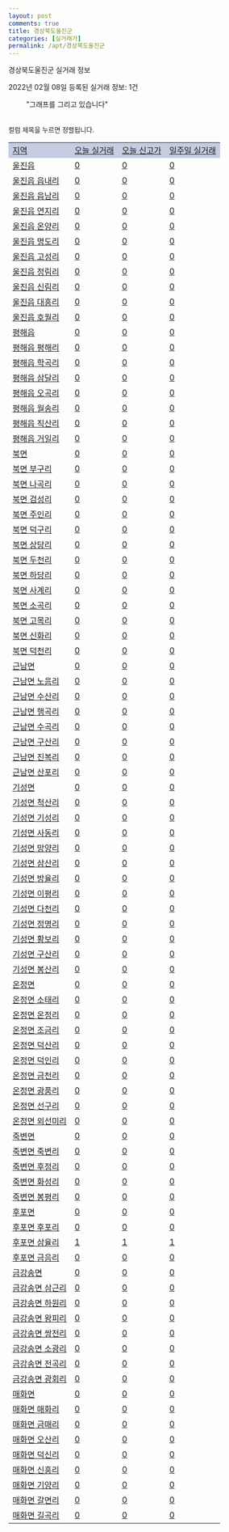 ```yaml
---
layout: post
comments: true
title: 경상북도울진군
categories: [실거래가]
permalink: /apt/경상북도울진군
---
```


경상북도울진군 실거래 정보

2022년 02월 08일 등록된 실거래 정보: 1건

<!--<script async src="https://pagead2.googlesyndication.com/pagead/js/adsbygoogle.js?client=ca-pub-3485438051770037"
 crossorigin="anonymous"></script>-->

<script type="text/javascript">
  google.charts.load('current', {'packages':['corechart']});
  google.charts.setOnLoadCallback(drawChart);

  function drawChart() {
    var data = google.visualization.arrayToDataTable([['거래일', '매매', '전월세', '전매'], ['21-01', 1, 0, 0], ['21-02', 17, 13, 0], ['21-03', 19, 5, 0], ['21-04', 16, 10, 0], ['21-05', 21, 5, 0], ['21-06', 16, 4, 0], ['21-07', 20, 2, 0], ['21-08', 21, 3, 3], ['21-09', 11, 4, 0], ['21-10', 21, 4, 0], ['21-11', 8, 1, 0], ['21-12', 9, 4, 0], ['22-01', 15, 4, 0], ['22-02', 1, 0, 0]]);

    var options = {
      title: '최근 1년간 유형별 거래량 추이',
      legend: { position: 'bottom' }
    };

    setTimeout(function() {
        var chart = new google.visualization.LineChart(document.getElementById('columnchart_material'));
        chart.draw(data, (options));
        document.getElementById('loading').style.display = 'none';
        var dayLabel = (new Date()).getDay();
        if (dayLabel < 2) {
            sorttable.innerSortFunction.apply(document.getElementById('week'), []);
            sorttable.innerSortFunction.apply(document.getElementById('week'), []);        
        }
        else {
            sorttable.innerSortFunction.apply(document.getElementById('today'), []);
            sorttable.innerSortFunction.apply(document.getElementById('today'), []);
        }
    }, 200);

  }
</script>

<div id="loading" style="z-index:20; display: block; margin-left: 35px">"그래프를 그리고 있습니다"</div>
<div id="columnchart_material" style="width: 95%; margin-left: -35px; display: block"></div>
<!--<div style="width: 95%; margin-left: -35px; display: block">
      <script async src="https://pagead2.googlesyndication.com/pagead/js/adsbygoogle.js?client=ca-pub-3485438051770037"
          crossorigin="anonymous"></script>
      <ins class="adsbygoogle"
          style="display:block"
          data-ad-format="fluid"
          data-ad-layout-key="-fb+5w+4e-db+86"
          data-ad-client="ca-pub-3485438051770037"
          data-ad-slot="1827090281"></ins>
      <script>
          (adsbygoogle = window.adsbygoogle || []).push({});
      </script>
</div>-->
<br>

<font size='small' style='font-size: small;'>컬럼 제목을 누르면 정렬됩니다.</font>
<table class="sortable">
  <tr style='background-color: rgba(114, 132, 186,0.4);'>
    <td id="region"><a href="#">지역</a></td>
    <td id="today"><a href="#">오늘 실거래</a></td>
    <td id="today_new"><a href="#">오늘 신고가</a></td>
    <td id="week"><a href="#">일주일 실거래</a></td>
  </tr>

  
  <tr class="item">
    <td><a href="경상북도울진군울진읍">울진읍</a></td>
    <td><a href="경상북도울진군울진읍">0</a></td>
    <td><a href="경상북도울진군울진읍">0</a></td>
    <td><a href="경상북도울진군울진읍">0</a></td>
  </tr>
    

  <tr class="item">
    <td><a href="경상북도울진군울진읍읍내리">울진읍 읍내리</a></td>
    <td><a href="경상북도울진군울진읍읍내리">0</a></td>
    <td><a href="경상북도울진군울진읍읍내리">0</a></td>
    <td><a href="경상북도울진군울진읍읍내리">0</a></td>
  </tr>
    

  <tr class="item">
    <td><a href="경상북도울진군울진읍읍남리">울진읍 읍남리</a></td>
    <td><a href="경상북도울진군울진읍읍남리">0</a></td>
    <td><a href="경상북도울진군울진읍읍남리">0</a></td>
    <td><a href="경상북도울진군울진읍읍남리">0</a></td>
  </tr>
    

  <tr class="item">
    <td><a href="경상북도울진군울진읍연지리">울진읍 연지리</a></td>
    <td><a href="경상북도울진군울진읍연지리">0</a></td>
    <td><a href="경상북도울진군울진읍연지리">0</a></td>
    <td><a href="경상북도울진군울진읍연지리">0</a></td>
  </tr>
    

  <tr class="item">
    <td><a href="경상북도울진군울진읍온양리">울진읍 온양리</a></td>
    <td><a href="경상북도울진군울진읍온양리">0</a></td>
    <td><a href="경상북도울진군울진읍온양리">0</a></td>
    <td><a href="경상북도울진군울진읍온양리">0</a></td>
  </tr>
    

  <tr class="item">
    <td><a href="경상북도울진군울진읍명도리">울진읍 명도리</a></td>
    <td><a href="경상북도울진군울진읍명도리">0</a></td>
    <td><a href="경상북도울진군울진읍명도리">0</a></td>
    <td><a href="경상북도울진군울진읍명도리">0</a></td>
  </tr>
    

  <tr class="item">
    <td><a href="경상북도울진군울진읍고성리">울진읍 고성리</a></td>
    <td><a href="경상북도울진군울진읍고성리">0</a></td>
    <td><a href="경상북도울진군울진읍고성리">0</a></td>
    <td><a href="경상북도울진군울진읍고성리">0</a></td>
  </tr>
    

  <tr class="item">
    <td><a href="경상북도울진군울진읍정림리">울진읍 정림리</a></td>
    <td><a href="경상북도울진군울진읍정림리">0</a></td>
    <td><a href="경상북도울진군울진읍정림리">0</a></td>
    <td><a href="경상북도울진군울진읍정림리">0</a></td>
  </tr>
    

  <tr class="item">
    <td><a href="경상북도울진군울진읍신림리">울진읍 신림리</a></td>
    <td><a href="경상북도울진군울진읍신림리">0</a></td>
    <td><a href="경상북도울진군울진읍신림리">0</a></td>
    <td><a href="경상북도울진군울진읍신림리">0</a></td>
  </tr>
    

  <tr class="item">
    <td><a href="경상북도울진군울진읍대흥리">울진읍 대흥리</a></td>
    <td><a href="경상북도울진군울진읍대흥리">0</a></td>
    <td><a href="경상북도울진군울진읍대흥리">0</a></td>
    <td><a href="경상북도울진군울진읍대흥리">0</a></td>
  </tr>
    

  <tr class="item">
    <td><a href="경상북도울진군울진읍호월리">울진읍 호월리</a></td>
    <td><a href="경상북도울진군울진읍호월리">0</a></td>
    <td><a href="경상북도울진군울진읍호월리">0</a></td>
    <td><a href="경상북도울진군울진읍호월리">0</a></td>
  </tr>
    

  <tr class="item">
    <td><a href="경상북도울진군평해읍">평해읍</a></td>
    <td><a href="경상북도울진군평해읍">0</a></td>
    <td><a href="경상북도울진군평해읍">0</a></td>
    <td><a href="경상북도울진군평해읍">0</a></td>
  </tr>
    

  <tr class="item">
    <td><a href="경상북도울진군평해읍평해리">평해읍 평해리</a></td>
    <td><a href="경상북도울진군평해읍평해리">0</a></td>
    <td><a href="경상북도울진군평해읍평해리">0</a></td>
    <td><a href="경상북도울진군평해읍평해리">0</a></td>
  </tr>
    

  <tr class="item">
    <td><a href="경상북도울진군평해읍학곡리">평해읍 학곡리</a></td>
    <td><a href="경상북도울진군평해읍학곡리">0</a></td>
    <td><a href="경상북도울진군평해읍학곡리">0</a></td>
    <td><a href="경상북도울진군평해읍학곡리">0</a></td>
  </tr>
    

  <tr class="item">
    <td><a href="경상북도울진군평해읍삼달리">평해읍 삼달리</a></td>
    <td><a href="경상북도울진군평해읍삼달리">0</a></td>
    <td><a href="경상북도울진군평해읍삼달리">0</a></td>
    <td><a href="경상북도울진군평해읍삼달리">0</a></td>
  </tr>
    

  <tr class="item">
    <td><a href="경상북도울진군평해읍오곡리">평해읍 오곡리</a></td>
    <td><a href="경상북도울진군평해읍오곡리">0</a></td>
    <td><a href="경상북도울진군평해읍오곡리">0</a></td>
    <td><a href="경상북도울진군평해읍오곡리">0</a></td>
  </tr>
    

  <tr class="item">
    <td><a href="경상북도울진군평해읍월송리">평해읍 월송리</a></td>
    <td><a href="경상북도울진군평해읍월송리">0</a></td>
    <td><a href="경상북도울진군평해읍월송리">0</a></td>
    <td><a href="경상북도울진군평해읍월송리">0</a></td>
  </tr>
    

  <tr class="item">
    <td><a href="경상북도울진군평해읍직산리">평해읍 직산리</a></td>
    <td><a href="경상북도울진군평해읍직산리">0</a></td>
    <td><a href="경상북도울진군평해읍직산리">0</a></td>
    <td><a href="경상북도울진군평해읍직산리">0</a></td>
  </tr>
    

  <tr class="item">
    <td><a href="경상북도울진군평해읍거일리">평해읍 거일리</a></td>
    <td><a href="경상북도울진군평해읍거일리">0</a></td>
    <td><a href="경상북도울진군평해읍거일리">0</a></td>
    <td><a href="경상북도울진군평해읍거일리">0</a></td>
  </tr>
    

  <tr class="item">
    <td><a href="경상북도울진군북면">북면</a></td>
    <td><a href="경상북도울진군북면">0</a></td>
    <td><a href="경상북도울진군북면">0</a></td>
    <td><a href="경상북도울진군북면">0</a></td>
  </tr>
    

  <tr class="item">
    <td><a href="경상북도울진군북면부구리">북면 부구리</a></td>
    <td><a href="경상북도울진군북면부구리">0</a></td>
    <td><a href="경상북도울진군북면부구리">0</a></td>
    <td><a href="경상북도울진군북면부구리">0</a></td>
  </tr>
    

  <tr class="item">
    <td><a href="경상북도울진군북면나곡리">북면 나곡리</a></td>
    <td><a href="경상북도울진군북면나곡리">0</a></td>
    <td><a href="경상북도울진군북면나곡리">0</a></td>
    <td><a href="경상북도울진군북면나곡리">0</a></td>
  </tr>
    

  <tr class="item">
    <td><a href="경상북도울진군북면검성리">북면 검성리</a></td>
    <td><a href="경상북도울진군북면검성리">0</a></td>
    <td><a href="경상북도울진군북면검성리">0</a></td>
    <td><a href="경상북도울진군북면검성리">0</a></td>
  </tr>
    

  <tr class="item">
    <td><a href="경상북도울진군북면주인리">북면 주인리</a></td>
    <td><a href="경상북도울진군북면주인리">0</a></td>
    <td><a href="경상북도울진군북면주인리">0</a></td>
    <td><a href="경상북도울진군북면주인리">0</a></td>
  </tr>
    

  <tr class="item">
    <td><a href="경상북도울진군북면덕구리">북면 덕구리</a></td>
    <td><a href="경상북도울진군북면덕구리">0</a></td>
    <td><a href="경상북도울진군북면덕구리">0</a></td>
    <td><a href="경상북도울진군북면덕구리">0</a></td>
  </tr>
    

  <tr class="item">
    <td><a href="경상북도울진군북면상당리">북면 상당리</a></td>
    <td><a href="경상북도울진군북면상당리">0</a></td>
    <td><a href="경상북도울진군북면상당리">0</a></td>
    <td><a href="경상북도울진군북면상당리">0</a></td>
  </tr>
    

  <tr class="item">
    <td><a href="경상북도울진군북면두천리">북면 두천리</a></td>
    <td><a href="경상북도울진군북면두천리">0</a></td>
    <td><a href="경상북도울진군북면두천리">0</a></td>
    <td><a href="경상북도울진군북면두천리">0</a></td>
  </tr>
    

  <tr class="item">
    <td><a href="경상북도울진군북면하당리">북면 하당리</a></td>
    <td><a href="경상북도울진군북면하당리">0</a></td>
    <td><a href="경상북도울진군북면하당리">0</a></td>
    <td><a href="경상북도울진군북면하당리">0</a></td>
  </tr>
    

  <tr class="item">
    <td><a href="경상북도울진군북면사계리">북면 사계리</a></td>
    <td><a href="경상북도울진군북면사계리">0</a></td>
    <td><a href="경상북도울진군북면사계리">0</a></td>
    <td><a href="경상북도울진군북면사계리">0</a></td>
  </tr>
    

  <tr class="item">
    <td><a href="경상북도울진군북면소곡리">북면 소곡리</a></td>
    <td><a href="경상북도울진군북면소곡리">0</a></td>
    <td><a href="경상북도울진군북면소곡리">0</a></td>
    <td><a href="경상북도울진군북면소곡리">0</a></td>
  </tr>
    

  <tr class="item">
    <td><a href="경상북도울진군북면고목리">북면 고목리</a></td>
    <td><a href="경상북도울진군북면고목리">0</a></td>
    <td><a href="경상북도울진군북면고목리">0</a></td>
    <td><a href="경상북도울진군북면고목리">0</a></td>
  </tr>
    

  <tr class="item">
    <td><a href="경상북도울진군북면신화리">북면 신화리</a></td>
    <td><a href="경상북도울진군북면신화리">0</a></td>
    <td><a href="경상북도울진군북면신화리">0</a></td>
    <td><a href="경상북도울진군북면신화리">0</a></td>
  </tr>
    

  <tr class="item">
    <td><a href="경상북도울진군북면덕천리">북면 덕천리</a></td>
    <td><a href="경상북도울진군북면덕천리">0</a></td>
    <td><a href="경상북도울진군북면덕천리">0</a></td>
    <td><a href="경상북도울진군북면덕천리">0</a></td>
  </tr>
    

  <tr class="item">
    <td><a href="경상북도울진군근남면">근남면</a></td>
    <td><a href="경상북도울진군근남면">0</a></td>
    <td><a href="경상북도울진군근남면">0</a></td>
    <td><a href="경상북도울진군근남면">0</a></td>
  </tr>
    

  <tr class="item">
    <td><a href="경상북도울진군근남면노음리">근남면 노음리</a></td>
    <td><a href="경상북도울진군근남면노음리">0</a></td>
    <td><a href="경상북도울진군근남면노음리">0</a></td>
    <td><a href="경상북도울진군근남면노음리">0</a></td>
  </tr>
    

  <tr class="item">
    <td><a href="경상북도울진군근남면수산리">근남면 수산리</a></td>
    <td><a href="경상북도울진군근남면수산리">0</a></td>
    <td><a href="경상북도울진군근남면수산리">0</a></td>
    <td><a href="경상북도울진군근남면수산리">0</a></td>
  </tr>
    

  <tr class="item">
    <td><a href="경상북도울진군근남면행곡리">근남면 행곡리</a></td>
    <td><a href="경상북도울진군근남면행곡리">0</a></td>
    <td><a href="경상북도울진군근남면행곡리">0</a></td>
    <td><a href="경상북도울진군근남면행곡리">0</a></td>
  </tr>
    

  <tr class="item">
    <td><a href="경상북도울진군근남면수곡리">근남면 수곡리</a></td>
    <td><a href="경상북도울진군근남면수곡리">0</a></td>
    <td><a href="경상북도울진군근남면수곡리">0</a></td>
    <td><a href="경상북도울진군근남면수곡리">0</a></td>
  </tr>
    

  <tr class="item">
    <td><a href="경상북도울진군근남면구산리">근남면 구산리</a></td>
    <td><a href="경상북도울진군근남면구산리">0</a></td>
    <td><a href="경상북도울진군근남면구산리">0</a></td>
    <td><a href="경상북도울진군근남면구산리">0</a></td>
  </tr>
    

  <tr class="item">
    <td><a href="경상북도울진군근남면진복리">근남면 진복리</a></td>
    <td><a href="경상북도울진군근남면진복리">0</a></td>
    <td><a href="경상북도울진군근남면진복리">0</a></td>
    <td><a href="경상북도울진군근남면진복리">0</a></td>
  </tr>
    

  <tr class="item">
    <td><a href="경상북도울진군근남면산포리">근남면 산포리</a></td>
    <td><a href="경상북도울진군근남면산포리">0</a></td>
    <td><a href="경상북도울진군근남면산포리">0</a></td>
    <td><a href="경상북도울진군근남면산포리">0</a></td>
  </tr>
    

  <tr class="item">
    <td><a href="경상북도울진군기성면">기성면</a></td>
    <td><a href="경상북도울진군기성면">0</a></td>
    <td><a href="경상북도울진군기성면">0</a></td>
    <td><a href="경상북도울진군기성면">0</a></td>
  </tr>
    

  <tr class="item">
    <td><a href="경상북도울진군기성면척산리">기성면 척산리</a></td>
    <td><a href="경상북도울진군기성면척산리">0</a></td>
    <td><a href="경상북도울진군기성면척산리">0</a></td>
    <td><a href="경상북도울진군기성면척산리">0</a></td>
  </tr>
    

  <tr class="item">
    <td><a href="경상북도울진군기성면기성리">기성면 기성리</a></td>
    <td><a href="경상북도울진군기성면기성리">0</a></td>
    <td><a href="경상북도울진군기성면기성리">0</a></td>
    <td><a href="경상북도울진군기성면기성리">0</a></td>
  </tr>
    

  <tr class="item">
    <td><a href="경상북도울진군기성면사동리">기성면 사동리</a></td>
    <td><a href="경상북도울진군기성면사동리">0</a></td>
    <td><a href="경상북도울진군기성면사동리">0</a></td>
    <td><a href="경상북도울진군기성면사동리">0</a></td>
  </tr>
    

  <tr class="item">
    <td><a href="경상북도울진군기성면망양리">기성면 망양리</a></td>
    <td><a href="경상북도울진군기성면망양리">0</a></td>
    <td><a href="경상북도울진군기성면망양리">0</a></td>
    <td><a href="경상북도울진군기성면망양리">0</a></td>
  </tr>
    

  <tr class="item">
    <td><a href="경상북도울진군기성면삼산리">기성면 삼산리</a></td>
    <td><a href="경상북도울진군기성면삼산리">0</a></td>
    <td><a href="경상북도울진군기성면삼산리">0</a></td>
    <td><a href="경상북도울진군기성면삼산리">0</a></td>
  </tr>
    

  <tr class="item">
    <td><a href="경상북도울진군기성면방율리">기성면 방율리</a></td>
    <td><a href="경상북도울진군기성면방율리">0</a></td>
    <td><a href="경상북도울진군기성면방율리">0</a></td>
    <td><a href="경상북도울진군기성면방율리">0</a></td>
  </tr>
    

  <tr class="item">
    <td><a href="경상북도울진군기성면이평리">기성면 이평리</a></td>
    <td><a href="경상북도울진군기성면이평리">0</a></td>
    <td><a href="경상북도울진군기성면이평리">0</a></td>
    <td><a href="경상북도울진군기성면이평리">0</a></td>
  </tr>
    

  <tr class="item">
    <td><a href="경상북도울진군기성면다천리">기성면 다천리</a></td>
    <td><a href="경상북도울진군기성면다천리">0</a></td>
    <td><a href="경상북도울진군기성면다천리">0</a></td>
    <td><a href="경상북도울진군기성면다천리">0</a></td>
  </tr>
    

  <tr class="item">
    <td><a href="경상북도울진군기성면정명리">기성면 정명리</a></td>
    <td><a href="경상북도울진군기성면정명리">0</a></td>
    <td><a href="경상북도울진군기성면정명리">0</a></td>
    <td><a href="경상북도울진군기성면정명리">0</a></td>
  </tr>
    

  <tr class="item">
    <td><a href="경상북도울진군기성면황보리">기성면 황보리</a></td>
    <td><a href="경상북도울진군기성면황보리">0</a></td>
    <td><a href="경상북도울진군기성면황보리">0</a></td>
    <td><a href="경상북도울진군기성면황보리">0</a></td>
  </tr>
    

  <tr class="item">
    <td><a href="경상북도울진군기성면구산리">기성면 구산리</a></td>
    <td><a href="경상북도울진군기성면구산리">0</a></td>
    <td><a href="경상북도울진군기성면구산리">0</a></td>
    <td><a href="경상북도울진군기성면구산리">0</a></td>
  </tr>
    

  <tr class="item">
    <td><a href="경상북도울진군기성면봉산리">기성면 봉산리</a></td>
    <td><a href="경상북도울진군기성면봉산리">0</a></td>
    <td><a href="경상북도울진군기성면봉산리">0</a></td>
    <td><a href="경상북도울진군기성면봉산리">0</a></td>
  </tr>
    

  <tr class="item">
    <td><a href="경상북도울진군온정면">온정면</a></td>
    <td><a href="경상북도울진군온정면">0</a></td>
    <td><a href="경상북도울진군온정면">0</a></td>
    <td><a href="경상북도울진군온정면">0</a></td>
  </tr>
    

  <tr class="item">
    <td><a href="경상북도울진군온정면소태리">온정면 소태리</a></td>
    <td><a href="경상북도울진군온정면소태리">0</a></td>
    <td><a href="경상북도울진군온정면소태리">0</a></td>
    <td><a href="경상북도울진군온정면소태리">0</a></td>
  </tr>
    

  <tr class="item">
    <td><a href="경상북도울진군온정면온정리">온정면 온정리</a></td>
    <td><a href="경상북도울진군온정면온정리">0</a></td>
    <td><a href="경상북도울진군온정면온정리">0</a></td>
    <td><a href="경상북도울진군온정면온정리">0</a></td>
  </tr>
    

  <tr class="item">
    <td><a href="경상북도울진군온정면조금리">온정면 조금리</a></td>
    <td><a href="경상북도울진군온정면조금리">0</a></td>
    <td><a href="경상북도울진군온정면조금리">0</a></td>
    <td><a href="경상북도울진군온정면조금리">0</a></td>
  </tr>
    

  <tr class="item">
    <td><a href="경상북도울진군온정면덕산리">온정면 덕산리</a></td>
    <td><a href="경상북도울진군온정면덕산리">0</a></td>
    <td><a href="경상북도울진군온정면덕산리">0</a></td>
    <td><a href="경상북도울진군온정면덕산리">0</a></td>
  </tr>
    

  <tr class="item">
    <td><a href="경상북도울진군온정면덕인리">온정면 덕인리</a></td>
    <td><a href="경상북도울진군온정면덕인리">0</a></td>
    <td><a href="경상북도울진군온정면덕인리">0</a></td>
    <td><a href="경상북도울진군온정면덕인리">0</a></td>
  </tr>
    

  <tr class="item">
    <td><a href="경상북도울진군온정면금천리">온정면 금천리</a></td>
    <td><a href="경상북도울진군온정면금천리">0</a></td>
    <td><a href="경상북도울진군온정면금천리">0</a></td>
    <td><a href="경상북도울진군온정면금천리">0</a></td>
  </tr>
    

  <tr class="item">
    <td><a href="경상북도울진군온정면광품리">온정면 광품리</a></td>
    <td><a href="경상북도울진군온정면광품리">0</a></td>
    <td><a href="경상북도울진군온정면광품리">0</a></td>
    <td><a href="경상북도울진군온정면광품리">0</a></td>
  </tr>
    

  <tr class="item">
    <td><a href="경상북도울진군온정면선구리">온정면 선구리</a></td>
    <td><a href="경상북도울진군온정면선구리">0</a></td>
    <td><a href="경상북도울진군온정면선구리">0</a></td>
    <td><a href="경상북도울진군온정면선구리">0</a></td>
  </tr>
    

  <tr class="item">
    <td><a href="경상북도울진군온정면외선미리">온정면 외선미리</a></td>
    <td><a href="경상북도울진군온정면외선미리">0</a></td>
    <td><a href="경상북도울진군온정면외선미리">0</a></td>
    <td><a href="경상북도울진군온정면외선미리">0</a></td>
  </tr>
    

  <tr class="item">
    <td><a href="경상북도울진군죽변면">죽변면</a></td>
    <td><a href="경상북도울진군죽변면">0</a></td>
    <td><a href="경상북도울진군죽변면">0</a></td>
    <td><a href="경상북도울진군죽변면">0</a></td>
  </tr>
    

  <tr class="item">
    <td><a href="경상북도울진군죽변면죽변리">죽변면 죽변리</a></td>
    <td><a href="경상북도울진군죽변면죽변리">0</a></td>
    <td><a href="경상북도울진군죽변면죽변리">0</a></td>
    <td><a href="경상북도울진군죽변면죽변리">0</a></td>
  </tr>
    

  <tr class="item">
    <td><a href="경상북도울진군죽변면후정리">죽변면 후정리</a></td>
    <td><a href="경상북도울진군죽변면후정리">0</a></td>
    <td><a href="경상북도울진군죽변면후정리">0</a></td>
    <td><a href="경상북도울진군죽변면후정리">0</a></td>
  </tr>
    

  <tr class="item">
    <td><a href="경상북도울진군죽변면화성리">죽변면 화성리</a></td>
    <td><a href="경상북도울진군죽변면화성리">0</a></td>
    <td><a href="경상북도울진군죽변면화성리">0</a></td>
    <td><a href="경상북도울진군죽변면화성리">0</a></td>
  </tr>
    

  <tr class="item">
    <td><a href="경상북도울진군죽변면봉평리">죽변면 봉평리</a></td>
    <td><a href="경상북도울진군죽변면봉평리">0</a></td>
    <td><a href="경상북도울진군죽변면봉평리">0</a></td>
    <td><a href="경상북도울진군죽변면봉평리">0</a></td>
  </tr>
    

  <tr class="item">
    <td><a href="경상북도울진군후포면">후포면</a></td>
    <td><a href="경상북도울진군후포면">0</a></td>
    <td><a href="경상북도울진군후포면">0</a></td>
    <td><a href="경상북도울진군후포면">0</a></td>
  </tr>
    

  <tr class="item">
    <td><a href="경상북도울진군후포면후포리">후포면 후포리</a></td>
    <td><a href="경상북도울진군후포면후포리">0</a></td>
    <td><a href="경상북도울진군후포면후포리">0</a></td>
    <td><a href="경상북도울진군후포면후포리">0</a></td>
  </tr>
    

  <tr class="item">
    <td><a href="경상북도울진군후포면삼율리">후포면 삼율리</a></td>
    <td><a href="경상북도울진군후포면삼율리">1</a></td>
    <td><a href="경상북도울진군후포면삼율리">1</a></td>
    <td><a href="경상북도울진군후포면삼율리">1</a></td>
  </tr>
    

  <tr class="item">
    <td><a href="경상북도울진군후포면금음리">후포면 금음리</a></td>
    <td><a href="경상북도울진군후포면금음리">0</a></td>
    <td><a href="경상북도울진군후포면금음리">0</a></td>
    <td><a href="경상북도울진군후포면금음리">0</a></td>
  </tr>
    

  <tr class="item">
    <td><a href="경상북도울진군금강송면">금강송면</a></td>
    <td><a href="경상북도울진군금강송면">0</a></td>
    <td><a href="경상북도울진군금강송면">0</a></td>
    <td><a href="경상북도울진군금강송면">0</a></td>
  </tr>
    

  <tr class="item">
    <td><a href="경상북도울진군금강송면삼근리">금강송면 삼근리</a></td>
    <td><a href="경상북도울진군금강송면삼근리">0</a></td>
    <td><a href="경상북도울진군금강송면삼근리">0</a></td>
    <td><a href="경상북도울진군금강송면삼근리">0</a></td>
  </tr>
    

  <tr class="item">
    <td><a href="경상북도울진군금강송면하원리">금강송면 하원리</a></td>
    <td><a href="경상북도울진군금강송면하원리">0</a></td>
    <td><a href="경상북도울진군금강송면하원리">0</a></td>
    <td><a href="경상북도울진군금강송면하원리">0</a></td>
  </tr>
    

  <tr class="item">
    <td><a href="경상북도울진군금강송면왕피리">금강송면 왕피리</a></td>
    <td><a href="경상북도울진군금강송면왕피리">0</a></td>
    <td><a href="경상북도울진군금강송면왕피리">0</a></td>
    <td><a href="경상북도울진군금강송면왕피리">0</a></td>
  </tr>
    

  <tr class="item">
    <td><a href="경상북도울진군금강송면쌍전리">금강송면 쌍전리</a></td>
    <td><a href="경상북도울진군금강송면쌍전리">0</a></td>
    <td><a href="경상북도울진군금강송면쌍전리">0</a></td>
    <td><a href="경상북도울진군금강송면쌍전리">0</a></td>
  </tr>
    

  <tr class="item">
    <td><a href="경상북도울진군금강송면소광리">금강송면 소광리</a></td>
    <td><a href="경상북도울진군금강송면소광리">0</a></td>
    <td><a href="경상북도울진군금강송면소광리">0</a></td>
    <td><a href="경상북도울진군금강송면소광리">0</a></td>
  </tr>
    

  <tr class="item">
    <td><a href="경상북도울진군금강송면전곡리">금강송면 전곡리</a></td>
    <td><a href="경상북도울진군금강송면전곡리">0</a></td>
    <td><a href="경상북도울진군금강송면전곡리">0</a></td>
    <td><a href="경상북도울진군금강송면전곡리">0</a></td>
  </tr>
    

  <tr class="item">
    <td><a href="경상북도울진군금강송면광회리">금강송면 광회리</a></td>
    <td><a href="경상북도울진군금강송면광회리">0</a></td>
    <td><a href="경상북도울진군금강송면광회리">0</a></td>
    <td><a href="경상북도울진군금강송면광회리">0</a></td>
  </tr>
    

  <tr class="item">
    <td><a href="경상북도울진군매화면">매화면</a></td>
    <td><a href="경상북도울진군매화면">0</a></td>
    <td><a href="경상북도울진군매화면">0</a></td>
    <td><a href="경상북도울진군매화면">0</a></td>
  </tr>
    

  <tr class="item">
    <td><a href="경상북도울진군매화면매화리">매화면 매화리</a></td>
    <td><a href="경상북도울진군매화면매화리">0</a></td>
    <td><a href="경상북도울진군매화면매화리">0</a></td>
    <td><a href="경상북도울진군매화면매화리">0</a></td>
  </tr>
    

  <tr class="item">
    <td><a href="경상북도울진군매화면금매리">매화면 금매리</a></td>
    <td><a href="경상북도울진군매화면금매리">0</a></td>
    <td><a href="경상북도울진군매화면금매리">0</a></td>
    <td><a href="경상북도울진군매화면금매리">0</a></td>
  </tr>
    

  <tr class="item">
    <td><a href="경상북도울진군매화면오산리">매화면 오산리</a></td>
    <td><a href="경상북도울진군매화면오산리">0</a></td>
    <td><a href="경상북도울진군매화면오산리">0</a></td>
    <td><a href="경상북도울진군매화면오산리">0</a></td>
  </tr>
    

  <tr class="item">
    <td><a href="경상북도울진군매화면덕신리">매화면 덕신리</a></td>
    <td><a href="경상북도울진군매화면덕신리">0</a></td>
    <td><a href="경상북도울진군매화면덕신리">0</a></td>
    <td><a href="경상북도울진군매화면덕신리">0</a></td>
  </tr>
    

  <tr class="item">
    <td><a href="경상북도울진군매화면신흥리">매화면 신흥리</a></td>
    <td><a href="경상북도울진군매화면신흥리">0</a></td>
    <td><a href="경상북도울진군매화면신흥리">0</a></td>
    <td><a href="경상북도울진군매화면신흥리">0</a></td>
  </tr>
    

  <tr class="item">
    <td><a href="경상북도울진군매화면기양리">매화면 기양리</a></td>
    <td><a href="경상북도울진군매화면기양리">0</a></td>
    <td><a href="경상북도울진군매화면기양리">0</a></td>
    <td><a href="경상북도울진군매화면기양리">0</a></td>
  </tr>
    

  <tr class="item">
    <td><a href="경상북도울진군매화면갈면리">매화면 갈면리</a></td>
    <td><a href="경상북도울진군매화면갈면리">0</a></td>
    <td><a href="경상북도울진군매화면갈면리">0</a></td>
    <td><a href="경상북도울진군매화면갈면리">0</a></td>
  </tr>
    

  <tr class="item">
    <td><a href="경상북도울진군매화면길곡리">매화면 길곡리</a></td>
    <td><a href="경상북도울진군매화면길곡리">0</a></td>
    <td><a href="경상북도울진군매화면길곡리">0</a></td>
    <td><a href="경상북도울진군매화면길곡리">0</a></td>
  </tr>
    


</table>


    